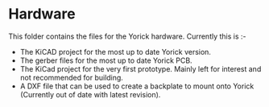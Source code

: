 # Hardware

This folder contains the files for the Yorick hardware. Currently this is :-

* The KiCAD project for the most up to date Yorick version.
* The gerber files for the most up to date Yorick PCB.
* The KiCad project for the very first prototype. Mainly left for interest and not recommended for building.
* A DXF file that can be used to create a backplate to mount onto Yorick (Currently out of date with latest revision).
